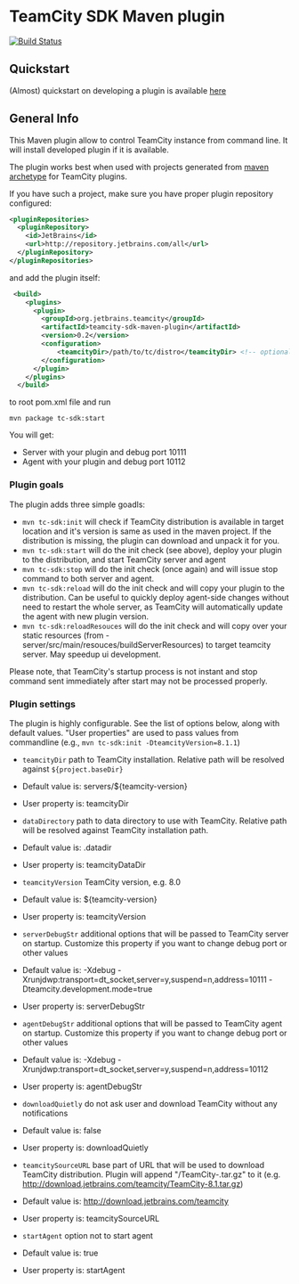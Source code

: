 TeamCity SDK Maven plugin
=========================
[![Build Status](https://travis-ci.org/nskvortsov/teamcity-sdk-maven-plugin.svg?branch=master)](https://travis-ci.org/nskvortsov/teamcity-sdk-maven-plugin)

## Quickstart

 (Almost) quickstart on developing a plugin is available [here](https://github.com/nskvortsov/teamcity-sdk-maven-plugin/wiki/Developing-TeamCity-plugin)

## General Info

This Maven plugin allow to control TeamCity instance from command line. It will install developed plugin if it is available. 

The plugin works best when used with projects generated from [maven archetype](http://confluence.jetbrains.com/display/TCD8/Developing+Plugins+Using+Maven#DevelopingPluginsUsingMaven-MavenArchetypes) for TeamCity plugins.

If you have such a project, make sure you have proper plugin repository configured:
```xml
<pluginRepositories>
  <pluginRepository>
    <id>JetBrains</id>
    <url>http://repository.jetbrains.com/all</url>
  </pluginRepository>
</pluginRepositories>
```
and add the plugin itself:

```xml
 <build>
    <plugins>
      <plugin>
        <groupId>org.jetbrains.teamcity</groupId>
        <artifactId>teamcity-sdk-maven-plugin</artifactId>
        <version>0.2</version>
        <configuration>
            <teamcityDir>/path/to/tc/distro</teamcityDir> <!-- optional -->
        </configuration>
      </plugin>
    </plugins>
  </build>
```
to root pom.xml file and run

```mvn package tc-sdk:start```

You will get:
* Server with your plugin and debug port 10111
* Agent with your plugin and debug port  10112

### Plugin goals

The plugin adds three simple goadls:

* ```mvn tc-sdk:init``` will check if TeamCity distribution is available in target location and it's version is same as used in the maven project. If the distribution is missing, the plugin can download and unpack it for you.
* ```mvn tc-sdk:start``` will do the init check (see above), deploy your plugin to the distribution, and start TeamCity server and agent
* ```mvn tc-sdk:stop``` will do the init check (once again) and will issue stop command to both server and agent.
* ```mvn tc-sdk:reload``` will do the init check and will copy your plugin to the distribution. Can be useful to quickly deploy agent-side changes without need to restart the whole server, as TeamCity will automatically update the agent with new plugin version.
* ```mvn tc-sdk:reloadResouces``` will do the init check and will copy over your static resources (from <plugin>-server/src/main/resouces/buildServerResources) to target teamcity server. May speedup ui development.

Please note, that TeamCity's startup process is not instant and stop command sent immediately after start may not be processed properly.

### Plugin settings

The plugin is highly configurable. See the list of options below, along with default values. "User properties" are used to pass values from commandline (e.g., ```mvn tc-sdk:init -DteamcityVersion=8.1.1```)

- ```teamcityDir```	path to TeamCity installation. Relative path will be resolved against ```${project.baseDir}```
 - Default value is: servers/${teamcity-version}
 - User property is: teamcityDir

- ```dataDirectory``` 	path to data directory to use with TeamCity. Relative path will be resolved against TeamCity installation path.
 - Default value is: .datadir
 - User property is: teamcityDataDir

- ```teamcityVersion``` TeamCity version, e.g. 8.0
 - Default value is: ${teamcity-version}
 - User property is: teamcityVersion

- ```serverDebugStr``` 	additional options that will be passed to TeamCity server on startup. Customize this property if you want to change debug port or other values
 - Default value is: -Xdebug -Xrunjdwp:transport=dt_socket,server=y,suspend=n,address=10111 -Dteamcity.development.mode=true
 - User property is: serverDebugStr

- ```agentDebugStr``` 	additional options that will be passed to TeamCity agent on startup. Customize this property if you want to change debug port or other values
 - Default value is: -Xdebug -Xrunjdwp:transport=dt_socket,server=y,suspend=n,address=10112
 - User property is: agentDebugStr

- ```downloadQuietly``` do not ask user and download TeamCity without any notifications
 - Default value is: false
 - User property is: downloadQuietly

- ```teamcitySourceURL``` base part of URL that will be used to download TeamCity distribution. Plugin will append "/TeamCity-<version>.tar.gz" to it (e.g. http://download.jetbrains.com/teamcity/TeamCity-8.1.tar.gz)
 - Default value is: http://download.jetbrains.com/teamcity
 - User property is: teamcitySourceURL

- ```startAgent``` option not to start agent
 - Default value is: true
 - User property is: startAgent

